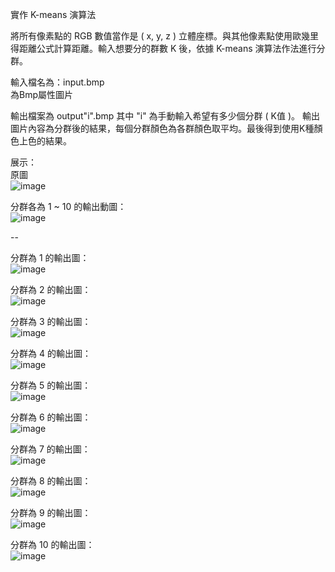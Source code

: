 實作 K-means 演算法

將所有像素點的 RGB 數值當作是 ( x, y, z ) 立體座標。與其他像素點使用歐幾里得距離公式計算距離。輸入想要分的群數 K 後，依據 K-means 演算法作法進行分群。

輸入檔名為：input.bmp  
為Bmp屬性圖片  

輸出檔案為 output"i".bmp 其中 "i" 為手動輸入希望有多少個分群 ( K值 )。
輸出圖片內容為分群後的結果，每個分群顏色為各群顏色取平均。最後得到使用K種顏色上色的結果。

展示：  
原圖  
![image](https://github.com/gta45297/resume/blob/main/%E5%AF%A6%E4%BD%9CK-means%E6%BC%94%E7%AE%97%E6%B3%95/input.bmp)  

分群各為 1 ~ 10 的輸出動圖：  
![image](https://github.com/gta45297/resume/blob/main/%E5%AF%A6%E4%BD%9CK-means%E6%BC%94%E7%AE%97%E6%B3%95/show/outputALL.png)  

--

分群為 1 的輸出圖：  
![image](https://github.com/gta45297/resume/blob/main/%E5%AF%A6%E4%BD%9CK-means%E6%BC%94%E7%AE%97%E6%B3%95/output1.bmp)  

分群為 2 的輸出圖：  
![image](https://github.com/gta45297/resume/blob/main/%E5%AF%A6%E4%BD%9CK-means%E6%BC%94%E7%AE%97%E6%B3%95/output2.bmp)  

分群為 3 的輸出圖：  
![image](https://github.com/gta45297/resume/blob/main/%E5%AF%A6%E4%BD%9CK-means%E6%BC%94%E7%AE%97%E6%B3%95/output3.bmp)  

分群為 4 的輸出圖：  
![image](https://github.com/gta45297/resume/blob/main/%E5%AF%A6%E4%BD%9CK-means%E6%BC%94%E7%AE%97%E6%B3%95/output4.bmp)  

分群為 5 的輸出圖：  
![image](https://github.com/gta45297/resume/blob/main/%E5%AF%A6%E4%BD%9CK-means%E6%BC%94%E7%AE%97%E6%B3%95/output5.bmp)  

分群為 6 的輸出圖：  
![image](https://github.com/gta45297/resume/blob/main/%E5%AF%A6%E4%BD%9CK-means%E6%BC%94%E7%AE%97%E6%B3%95/output6.bmp)  

分群為 7 的輸出圖：  
![image](https://github.com/gta45297/resume/blob/main/%E5%AF%A6%E4%BD%9CK-means%E6%BC%94%E7%AE%97%E6%B3%95/output7.bmp)  

分群為 8 的輸出圖：  
![image](https://github.com/gta45297/resume/blob/main/%E5%AF%A6%E4%BD%9CK-means%E6%BC%94%E7%AE%97%E6%B3%95/output8.bmp)  

分群為 9 的輸出圖：  
![image](https://github.com/gta45297/resume/blob/main/%E5%AF%A6%E4%BD%9CK-means%E6%BC%94%E7%AE%97%E6%B3%95/output9.bmp)  

分群為 10 的輸出圖：  
![image](https://github.com/gta45297/resume/blob/main/%E5%AF%A6%E4%BD%9CK-means%E6%BC%94%E7%AE%97%E6%B3%95/output10.bmp)  
